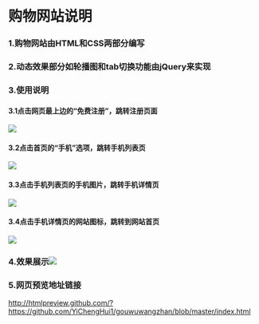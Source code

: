 # 购物网站说明

### 1.购物网站由HTML和CSS两部分编写

### 2.动态效果部分如轮播图和tab切换功能由jQuery来实现

### 3.使用说明

#### 3.1点击网页最上边的“免费注册”，跳转注册页面

![](C:\Users\yi\Desktop\1.png)

#### 3.2点击首页的“手机”选项，跳转手机列表页

![](C:\Users\yi\Desktop\4.png)

#### 3.3点击手机列表页的手机图片，跳转手机详情页

![](C:\Users\yi\Desktop\3.png)

#### 3.4点击手机详情页的网站图标，跳转到网站首页

![](C:\Users\yi\Desktop\5.png)

### 4.效果展示![](C:\Users\yi\Desktop\20190805_194431.gif)

### 5.网页预览地址链接

http://htmlpreview.github.com/?https://github.com/YiChengHui1/gouwuwangzhan/blob/master/index.html